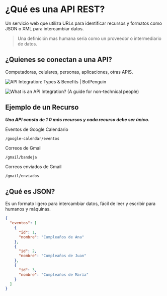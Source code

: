 # ¿Qué es una API REST?

Un servicio web que utiliza URLs para identificar recursos y formatos como JSON o XML para intercambiar datos.

> Una definición mas humana seria como un proveedor o intermediario de datos.
>

## ¿Quienes se conectan a una API?

Computadoras, celulares, personas, aplicaciones, otras APIS.

![API Integration: Types & Benefits | BotPenguin](https://cdn.botpenguin.com/assets/website/API_Integration_8cb6b3f49e.webp)

![What is an API Integration? (A guide for non-technical people)](https://www.gend.co/hs-fs/hubfs/Workato%20Onboarding.png?width=1698&name=Workato%20Onboarding.png)

## Ejemplo de un Recurso

***Una API consta de 1 0 más recursos y cada recurso debe ser único.***

Eventos de Google Calendario

```sh
/google-calendar/eventos
```

Correos de Gmail

```
/gmail/bandeja
```

Correos enviados de Gmail

```
/gmail/enviados
```

## ¿Qué es JSON?

Es un formato ligero para intercambiar datos, fácil de leer y escribir para humanos y máquinas.

```json
{
  "eventos": [
    {
      "id": 1,
      "nombre": "Cumpleaños de Ana"
    },
    {
      "id": 2,
      "nombre": "Cumpleaños de Juan"
    },
    {
      "id": 3,
      "nombre": "Cumpleaños de María"
    }
  ]
}
```

